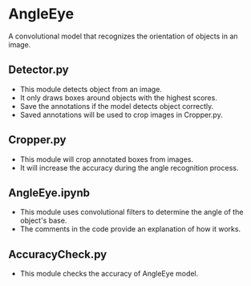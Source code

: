 # AngleEye
 A convolutional model that recognizes the orientation of objects in an image.

## Detector.py
- This module detects object from an image.
- It only draws boxes around objects with the highest scores.
- Save the annotations if the model detects object correctly.
- Saved annotations will be used to crop images in Cropper.py.

## Cropper.py
- This module will crop annotated boxes from images.
- It will increase the accuracy during the angle recognition process.

## AngleEye.ipynb
- This module uses convolutional filters to determine the angle of the object's base.
- The comments in the code provide an explanation of how it works.

## AccuracyCheck.py
- This module checks the accuracy of AngleEye model.
  

